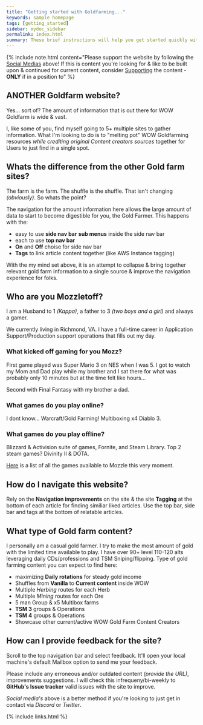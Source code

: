 ```yaml
---
title: "Getting started with Goldfarming..."
keywords: sample homepage
tags: [getting_started]
sidebar: mydoc_sidebar
permalink: index.html
summary: These brief instructions will help you get started quickly with the Website. Where do you get started? How do you navigate? What type of Content? How can I give you feedback? The list of questions go on... I touch base on those below!
---
```


{% include note.html content="Please support the website by following the [Social Medias](https://linktr.ee/mozzletoffwow) above! If this is content you're looking for & like to be built upon & continued for current content, consider [Supporting](https://streamlabs.com/mozzletoff/tip) the content - **ONLY** if in a position to" %}

## ANOTHER Goldfarm website?

Yes... sort of? The amount of information that is out there for WOW Goldfarm is wide & vast.

I, like some of you, find myself going to 5+ multiple sites to gather information. What I'm looking to do is to "melting pot" WOW Goldfarming resources _while crediting original Content creators sources_ together for Users to just find in a single spot.

## Whats the difference from the other Gold farm sites?

The farm is the farm. The shuffle is the shuffle. That isn't changing _(obviously)_. So whats the point?

The navigation for the amount information here allows the large amount of data to start to become digestible for you, the Gold Farmer. This happens with the:

* easy to use **side nav bar**
**sub menus** inside the side nav bar
* each to use **top nav bar**
* **On** and **Off** choise for side nav bar
* **Tags** to link article content together (like AWS Instance tagging)

With the my mind set above, it is an attempt to collapse & bring together relevant gold farm information to a single source & improve the navigation experience for folks.

## Who are you Mozzletoff?

I am a Husband to 1 _(Kappa)_, a father to 3 _(two boys and a girl)_ and always a gamer.

We currently living in Richmond, VA. I have a full-time career in Application Support/Production support operations that fills out my day.

### What kicked off gaming for you Mozz?
First game played was Super Mario 3 on NES when I was 5. I got to watch my Mom and Dad play while my brother and I sat there for what was probably only 10 minutes but at the time felt like hours...

Second with Final Fantasy with my brother a dad.

### What games do you play online?
I dont know... Warcraft/Gold Farming! Multiboxing x4 Diablo 3.

### What games do you play offline?
Blizzard & Activision suite of games, Fornite, and Steam Library. Top 2 steam games? Divinity II & DOTA.

[Here](https://drive.google.com/file/d/0B_KWu4K9rqXESTQwdEJROFlTa0k/view?usp=sharing) is a list of all the games available to Mozzle this very moment.

## How do I navigate this website?
Rely on the **Navigation improvements** on the site & the site **Tagging** at the bottom of each article for finding similiar liked articles. Use the top bar, side bar and tags at the bottom of relatable articles.

## What type of Gold farm content?
I personally am a casual gold farmer. I try to make the most amount of gold with the limited time available to play. I have over 90+ level 110-120 alts leveraging daily CDs/professions and TSM Sniping/flipping. Type of gold farming content you can expect to find here:

* maximizing **Daily rotations** for steady gold income
* Shuffles from **Vanilla** to **Current content** inside WOW
* Multiple _Herbing_ routes for each Herb
* Multiple _Mining_ routes for each Ore
* 5 man Group & x5 Multibox farms
* **TSM 3** groups & Operations
* **TSM 4** groups & Operations
* Showcase other current/active WOW Gold Farm Content  Creators

## How can I provide feedback for the site?

Scroll to the top navigation bar and select feedback. It'll open your local machine's default Mailbox option to send me your feedback.

Please include any erroneous and/or outdated content _(provide the URL)_, improvements suggestions. I will check this infrequeny/bi-weekly to **GitHub's Issue tracker** valid issues with the site to improve.

_Social media's_ above is a better method if you're looking to just get in contact via _Discord_ or _Twitter_.

{% include links.html %}
